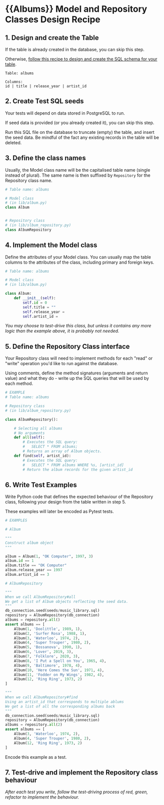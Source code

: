 # {{Albums}} Model and Repository Classes Design Recipe

## 1. Design and create the Table

If the table is already created in the database, you can skip this step.

Otherwise, [follow this recipe to design and create the SQL schema for your table](./single_table_design_recipe_template.md).


```
Table: albums

Columns:
id | title | release_year | artist_id
```

## 2. Create Test SQL seeds

Your tests will depend on data stored in PostgreSQL to run.

If seed data is provided (or you already created it), you can skip this step.

Run this SQL file on the database to truncate (empty) the table, and insert the seed data. Be mindful of the fact any existing records in the table will be deleted.

## 3. Define the class names

Usually, the Model class name will be the capitalised table name (single instead of plural). The same name is then suffixed by `Repository` for the Repository class name.

```python
# Table name: albums

# Model class
# (in lib/album.py)
class Album


# Repository class
# (in lib/slbum_repository.py)
class AlbumRepository

```

## 4. Implement the Model class

Define the attributes of your Model class. You can usually map the table columns to the attributes of the class, including primary and foreign keys.

```python
# Table name: albums

# Model class
# (in lib/album.py)

class Album:
    def __init__(self):
        self.id = 0
        self.title = ""
        self.release_year = 
        self.artist_id = 

```

*You may choose to test-drive this class, but unless it contains any more logic than the example above, it is probably not needed.*

## 5. Define the Repository Class interface

Your Repository class will need to implement methods for each "read" or "write" operation you'd like to run against the database.

Using comments, define the method signatures (arguments and return value) and what they do - write up the SQL queries that will be used by each method.

```python
# EXAMPLE
# Table name: albums

# Repository class
# (in lib/album_repository.py)

class AlbumRepository():

    # Selecting all albums
    # No arguments
    def all(self):
        # Executes the SQL query:
        #   SELECT * FROM albums;
        # Returns an array of Album objects.
    def find(self, artist_id):
        # Executes the SQL query:
        #   SELECT * FROM albums WHERE %s, [artist_id]
        # Return the album records for the given artist_id

```

## 6. Write Test Examples

Write Python code that defines the expected behaviour of the Repository class, following your design from the table written in step 5.

These examples will later be encoded as Pytest tests.

```python
# EXAMPLES

# Album

"""
Construct album object
"""

album = Album(1, "OK Computer", 1997, 3)
album.id == 1
album.title == "OK Computer"
album.release_year == 1997
album.artist_id == 3

# AlbumRepository

"""
When we call AlbumRepository#all
We get a list of Album objects reflecting the seed data.
"""
db_connection.seed(seeds/music_library.sql)
repository = AlbumRepository(db_connection)
albums = repository.all()
assert albums == [
    Album(1, 'Doolittle', 1989, 1),
    Album(2, 'Surfer Rosa', 1988, 1),
    Album(3, 'Waterloo', 1974, 2),
    Album(4, 'Super Trouper', 1980, 2),
    Album(5, 'Bossanova', 1990, 1),
    Album(6, 'Lover', 2019, 3),
    Album(7, 'Folklore', 2020, 3),
    Album(8, 'I Put a Spell on You', 1965, 4),
    Album(9, 'Baltimore', 1978, 4),
    Album(10, 'Here Comes the Sun', 1971, 4),
    Album(11, 'Fodder on My Wings', 1982, 4),
    Album(12, 'Ring Ring', 1973, 2)
]

"""
When we call AlbumRepository#find
Using an artist_id that corresponds to multiple ablums
We get a list of all the corresponding albums back
"""
db_connection.seed(seeds/music_library.sql)
repository = AlbumRepository(db_connection)
albums = repository.all(2)
assert albums == [
    Album(3, 'Waterloo', 1974, 2),
    Album(4, 'Super Trouper', 1980, 2),
    Album(12, 'Ring Ring', 1973, 2)
]
```

Encode this example as a test.


## 7. Test-drive and implement the Repository class behaviour

_After each test you write, follow the test-driving process of red, green, refactor to implement the behaviour._
